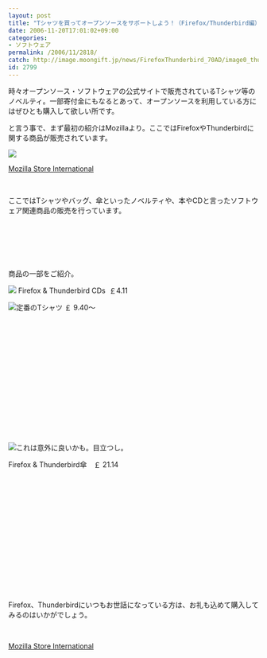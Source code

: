 ```yaml
---
layout: post
title: "Tシャツを買ってオープンソースをサポートしよう！（Firefox/Thunderbird編）"
date: 2006-11-20T17:01:02+09:00
categories:
- ソフトウェア
permalink: /2006/11/2818/
catch: http://image.moongift.jp/news/FirefoxThunderbird_70AD/image0_thumb2.png
id: 2799
---
```

時々オープンソース・ソフトウェアの公式サイトで販売されているTシャツ等のノベルティ。一部寄付金にもなるとあって、オープンソースを利用している方にはぜひとも購入して欲しい所です。

 

と言う事で、まず最初の紹介はMozillaより。ここではFirefoxやThunderbirdに関する商品が販売されています。

 

[![](http://image.moongift.jp/news/FirefoxThunderbird_70AD/image0_thumb1.png)](http://image.moongift.jp/news/FirefoxThunderbird_70AD/image05.png)

 

[Mozilla Store International](http://intlstore.mozilla.org/index.php)

&nbsp;

ここではTシャツやバッグ、傘といったノベルティや、本やCDと言ったソフトウェア関連商品の販売を行っています。

&nbsp;

&nbsp;

&nbsp;

商品の一部をご紹介。

[![](http://image.moongift.jp/news/FirefoxThunderbird_70AD/image06.png)](http://image.moongift.jp/news/FirefoxThunderbird_70AD/image07.png) Firefox & Thunderbird CDs&nbsp; ￡4.11

[![](http://image.moongift.jp/news/FirefoxThunderbird_70AD/image0_thumb2.png)](http://image.moongift.jp/news/FirefoxThunderbird_70AD/image010.png)定番のTシャツ ￡ 9.40～

&nbsp;

&nbsp;

&nbsp;

&nbsp;

&nbsp;

&nbsp;

&nbsp;

&nbsp;

[![](http://image.moongift.jp/news/FirefoxThunderbird_70AD/image0_thumb4.png)](http://image.moongift.jp/news/FirefoxThunderbird_70AD/image016.png)これは意外に良いかも。目立つし。

Firefox & Thunderbird傘　￡ 21.14

&nbsp;

&nbsp;

&nbsp;

&nbsp;

&nbsp;

&nbsp;

&nbsp;

&nbsp;

Firefox、Thunderbirdにいつもお世話になっている方は、お礼も込めて購入してみるのはいかがでしょう。

&nbsp;

[Mozilla Store International](http://intlstore.mozilla.org/index.php)

